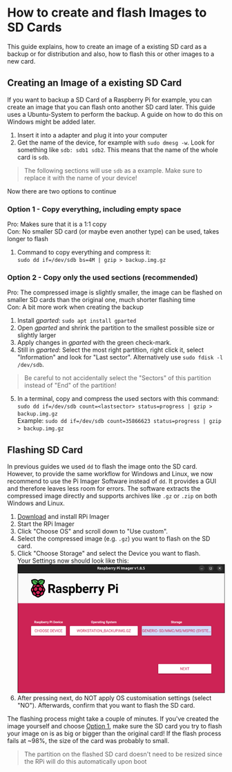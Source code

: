 # How to create and flash Images to SD Cards
This guide explains, how to create an image of a existing SD card as a backup or for distribution and also, how to flash this or other images to a new card.

## Creating an Image of a existing SD Card
If you want to backup a SD Card of a Raspberry Pi for example, you can create an image that you can flash onto another SD card later.
This guide uses a Ubuntu-System to perform the backup.
A guide on how to do this on Windows might be added later.

1. Insert it into a adapter and plug it into your computer
2. Get the name of the device, for example with `sudo dmesg -w`. 
   Look for something like `sdb: sdb1 sdb2`. 
   This means that the name of the whole card is `sdb`.

>The following sections will use `sdb` as a example.
Make sure to replace it with the name of your device!

Now there are two options to continue
### Option 1 - Copy everything, including empty space
Pro: Makes sure that it is a 1:1 copy <br>
Con: No smaller SD card (or maybe even another type) can be used, takes longer to flash
1. Command to copy everything and compress it: <br>
`sudo dd if=/dev/sdb bs=4M | gzip > backup.img.gz`

### Option 2 - Copy only the used sections (recommended)
Pro: The compressed image is slightly smaller, the image can be flashed on smaller SD cards than the original one, much shorter flashing time <br>
Con: A bit more work when creating the backup 
1. Install *gparted*: `sudo apt install gparted`
2. Open *gparted* and shrink the partition to the smallest possible size or slightly larger
3. Apply changes in *gparted* with the green check-mark.
4. Still in *gparted*: Select the most right partition, right click it, select "Information" and look for "Last sector". Alternatively use `sudo fdisk -l /dev/sdb`. 
> Be careful to not accidentally select the "Sectors" of this partition instead of "End" of the partition!
5. In a terminal, copy and compress the used sectors with this command: <br>
  `sudo dd if=/dev/sdb count=<lastsector> status=progress | gzip > backup.img.gz` <br>
  Example: `sudo dd if=/dev/sdb count=35866623 status=progress | gzip > backup.img.gz`

## Flashing SD Card

In previous guides we used `dd` to flash the image onto the SD card.
However, to provide the same workflow for Windows and Linux, we now recommend to use the Pi Imager Software instead of `dd`.
It provides a GUI and therefore leaves less room for errors.
The software extracts the compressed image directly and supports archives like `.gz` or `.zip` on both Windows and Linux.

1. [Download](https://www.raspberrypi.com/software/) and install RPi Imager
2. Start the RPi Imager
3. Click "Choose OS" and scroll down to "Use custom".
4. Select the compressed image (e.g. `.gz`) you want to flash on the SD card.
5. Click "Choose Storage" and select the Device you want to flash. <br>
Your Settings now should look like this:
![alt text](../image/rpi-imager.png)
6. After pressing next, do NOT apply OS customisation settings (select "NO"). Afterwards, confirm that you want to flash the SD card.

The flashing process might take a couple of minutes. If you've created the image yourself and choose [Option 1](#option-1---copy-everything-including-empty-space), make sure the SD card you try to flash your image on is as big or bigger than the original card! If the flash process fails at ~98%, the size of the card was probably to small.

> The partition on the flashed SD card doesn't need to be resized since the RPi will do this automatically upon boot